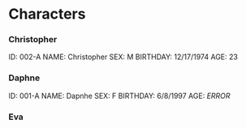 # Characters

### Christopher
ID: 002-A
NAME: Christopher
SEX: M
BIRTHDAY: 12/17/1974
AGE: 23
### Daphne
ID: 001-A
NAME: Dapnhe
SEX: F
BIRTHDAY: 6/8/1997
AGE: *ERROR*
### Eva
